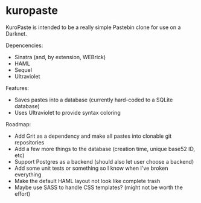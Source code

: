 kuropaste
=========

KuroPaste is intended to be a really simple Pastebin clone for use on a
Darknet.

Depencencies:
* Sinatra (and, by extension, WEBrick)
* HAML
* Sequel
* Ultraviolet

Features:
* Saves pastes into a database (currently hard-coded to a SQLite database)
* Uses Ultraviolet to provide syntax coloring

Roadmap:
* Add Grit as a dependency and make all pastes into clonable git repositories
* Add a few more things to the database (creation time, unique base52 ID, etc)
* Support Postgres as a backend (should also let user choose a backend)
* Add some unit tests or something so I know when I've broken everything
* Make the default HAML layout not look like complete trash
* Maybe use SASS to handle CSS templates? (might not be worth the effort)

